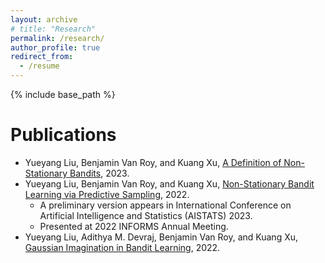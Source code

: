```yaml
---
layout: archive
# title: "Research"
permalink: /research/
author_profile: true
redirect_from:
  - /resume
---
```


{% include base_path %}

Publications
======
* Yueyang Liu, Benjamin Van Roy, and Kuang Xu, [A Definition of Non-Stationary Bandits](https://arxiv.org/abs/2302.12202), 2023.  
* Yueyang Liu, Benjamin Van Roy, and Kuang Xu, [Non-Stationary Bandit Learning via Predictive Sampling](https://arxiv.org/abs/2205.01970), 2022. 
  * A preliminary version appears in International Conference on Artificial Intelligence and Statistics (AISTATS) 2023. 
  * Presented at 2022 INFORMS Annual Meeting. 
* Yueyang Liu, Adithya M. Devraj, Benjamin Van Roy, and Kuang Xu, [Gaussian Imagination in Bandit Learning](https://arxiv.org/abs/2201.01902), 2022. 
  
